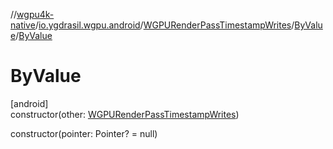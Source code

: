 //[wgpu4k-native](../../../../index.md)/[io.ygdrasil.wgpu.android](../../index.md)/[WGPURenderPassTimestampWrites](../index.md)/[ByValue](index.md)/[ByValue](-by-value.md)

# ByValue

[android]\
constructor(other: [WGPURenderPassTimestampWrites](../index.md))

constructor(pointer: Pointer? = null)
